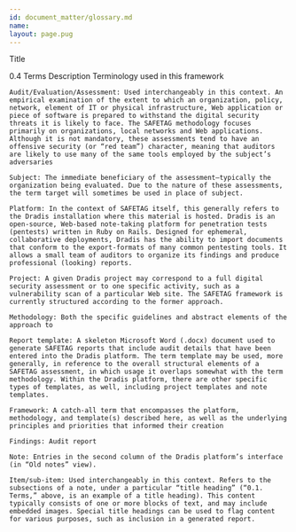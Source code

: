 ```yaml
---
id: document_matter/glossary.md
name: 
layout: page.pug
---
```


Title

0.4 Terms
Description
Terminology used in this framework

    Audit/Evaluation/Assessment: Used interchangeably in this context. An empirical examination of the extent to which an organization, policy, network, element of IT or physical infrastructure, Web application or piece of software is prepared to withstand the digital security threats it is likely to face. The SAFETAG methodology focuses primarily on organizations, local networks and Web applications. Although it is not mandatory, these assessments tend to have an offensive security (or “red team”) character, meaning that auditors are likely to use many of the same tools employed by the subject’s adversaries

    Subject: The immediate beneficiary of the assessment—typically the organization being evaluated. Due to the nature of these assessments, the term target will sometimes be used in place of subject.

    Platform: In the context of SAFETAG itself, this generally refers to the Dradis installation where this material is hosted. Dradis is an open-source, Web-based note-taking platform for penetration tests (pentests) written in Ruby on Rails. Designed for ephemeral, collaborative deployments, Dradis has the ability to import documents that conform to the export-formats of many common pentesting tools. It allows a small team of auditors to organize its findings and produce professional (looking) reports.

    Project: A given Dradis project may correspond to a full digital security assessment or to one specific activity, such as a vulnerability scan of a particular Web site. The SAFETAG framework is currently structured according to the former approach.

    Methodology: Both the specific guidelines and abstract elements of the approach to

    Report template: A skeleton Microsoft Word (.docx) document used to generate SAFETAG reports that include audit details that have been entered into the Dradis platform. The term template may be used, more generally, in reference to the overall structural elements of a SAFETAG assessment, in which usage it overlaps somewhat with the term methodology. Within the Dradis platform, there are other specific types of templates, as well, including project templates and note templates.

    Framework: A catch-all term that encompasses the platform, methodology, and template(s) described here, as well as the underlying principles and priorities that informed their creation

    Findings: Audit report

    Note: Entries in the second column of the Dradis platform’s interface (in “Old notes” view).

    Item/sub-item: Used interchangeably in this context. Refers to the subsections of a note, under a particular “title heading” (“0.1. Terms,” above, is an example of a title heading). This content typically consists of one or more blocks of text, and may include embedded images. Special title headings can be used to flag content for various purposes, such as inclusion in a generated report.


